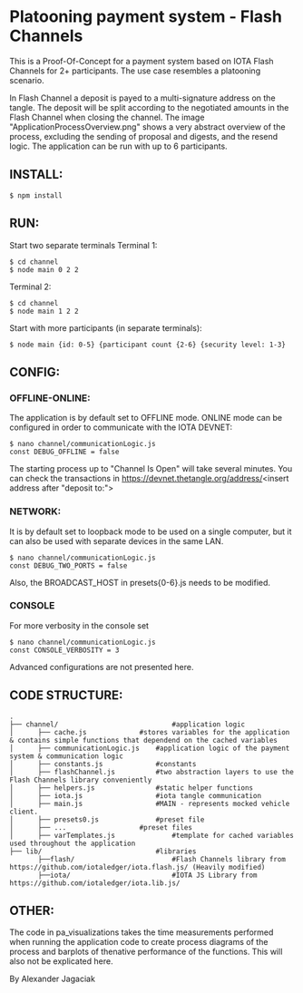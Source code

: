 # Platooning payment system - Flash Channels

This is a Proof-Of-Concept for a payment system based on IOTA Flash Channels for 2+ participants. The use case resembles a platooning scenario.

In Flash Channel a deposit is payed to a multi-signature address on the tangle. The deposit will be split according to the negotiated amounts in the Flash Channel when closing the channel. The image "ApplicationProcessOverview.png" shows a very abstract overview of the process, excluding the sending of proposal and digests, and the resend logic. 
The application can be run with up to 6 participants.

## INSTALL:
```
$ npm install
```
## RUN:
Start two separate terminals
Terminal 1:
```
$ cd channel
$ node main 0 2 2
```
Terminal 2:
```
$ cd channel
$ node main 1 2 2
```

Start with more participants (in separate terminals):
```
$ node main {id: 0-5} {participant count {2-6} {security level: 1-3}
```
## CONFIG:
### OFFLINE-ONLINE:
The application is by default set to OFFLINE mode.
ONLINE mode can be configured in order to communicate with the IOTA DEVNET:
```
$ nano channel/communicationLogic.js
const DEBUG_OFFLINE = false
``` 
The starting process up to "Channel Is Open" will take several minutes.
You can check the transactions in https://devnet.thetangle.org/address/<insert address after "deposit to:">

### NETWORK:
It is by default set to loopback mode to be used on a single computer, but it can also be used with separate devices in the same LAN.
```
$ nano channel/communicationLogic.js
const DEBUG_TWO_PORTS = false
``` 
Also, the BROADCAST_HOST in presets{0-6}.js needs to be modified.

### CONSOLE
For more verbosity in the console set 
```
$ nano channel/communicationLogic.js
const CONSOLE_VERBOSITY = 3
```

Advanced configurations are not presented here.

## CODE STRUCTURE:
```
.
├── channel/                            #application logic
│      ├── cache.js       		#stores variables for the application & contains simple functions that dependend on the cached variables
│      ├── communicationLogic.js 	#application logic of the payment system & communication logic
│      ├── constants.js          	#constants
│      ├── flashChannel.js       	#two abstraction layers to use the Flash Channels library conveniently
│      ├── helpers.js            	#static helper functions
│      ├── iota.js               	#iota tangle communication
│      ├── main.js               	#MAIN - represents mocked vehicle client.
│      ├── presets0.js           	#preset file
│      ├── ...          		#preset files
│      ├── varTemplates.js   	        #template for cached variables used throughout the application
├── lib/ 	                        #libraries
       ├──flash/                        #Flash Channels library from https://github.com/iotaledger/iota.flash.js/ (Heavily modified)
       ├──iota/                         #IOTA JS Library from https://github.com/iotaledger/iota.lib.js/
```
## OTHER:
The code in pa_visualizations takes the time measurements performed when running the application code to create process diagrams of the process and barplots of thenative performance of the functions. This will also not be explicated here.

By Alexander Jagaciak
